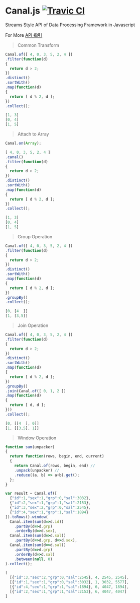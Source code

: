 Canal.js [![Travic CI](https://travis-ci.org/KerneLab/Canal.svg?branch=master)](https://travis-ci.org/KerneLab/Canal)
=========================
Streams Style API of Data Processing Framework in Javascript

For More [API 指引](https://github.com/KerneLab/Canal/wiki/API_Reference_CN)

> Common Transform

```js
Canal.of([ 4, 0, 3, 5, 2, 4 ])
.filter(function(d)
{
  return d > 2;
})
.distinct()
.sortWith()
.map(function(d)
{
  return [ d % 2, d ];
})
.collect();
```
```js
[1, 3]
[0, 4]
[1, 5]
```

> Attach to Array

```js
Canal.on(Array);
```
```js
[ 4, 0, 3, 5, 2, 4 ]
.canal()
.filter(function(d)
{
  return d > 2;
})
.distinct()
.sortWith()
.map(function(d)
{
  return [ d % 2, d ];
})
.collect();
```
```js
[1, 3]
[0, 4]
[1, 5]
```

> Group Operation

```js
Canal.of([ 4, 0, 3, 5, 2, 4 ])
.filter(function(d)
{
  return d > 2;
})
.distinct()
.sortWith()
.map(function(d)
{
  return [ d % 2, d ];
})
.groupBy()
.collect();
```
```js
[0, [4  ]]
[1, [3,5]]
```

> Join Operation

```js
Canal.of([ 4, 0, 3, 5, 2, 4 ])
.filter(function(d)
{
  return d > 2;
})
.distinct()
.sortWith()
.map(function(d)
{
  return [ d % 2, d ];
})
.groupBy()
.join(Canal.of([ 0, 1, 2 ])
.map(function(d)
{
  return [ d, d ];
}))
.collect();
```
```js
[0, [[4  ], 0]]
[1, [[3,5], 1]]
```

> Window Operation

```js
function sum(unpacker)
{
  return function(rows, begin, end, current)
  {
    return Canal.of(rows, begin, end) //
    .unpack(unpacker) //
    .reduce((a, b) => a+b).get();
  };
}

var result = Canal.of([
  {"id":1,"sex":1,"grp":0,"sal":3032},
  {"id":2,"sex":1,"grp":1,"sal":2153},
  {"id":3,"sex":2,"grp":0,"sal":2545},
  {"id":4,"sex":1,"grp":1,"sal":1894}
]).toRows().window(
  Canal.item(sum(d=>d.id))
    .partBy(d=>d.grp)
    .orderBy(d=>d.sex),
  Canal.item(sum(d=>d.sal))
    .partBy(d=>d.grp, d=>d.sex),
  Canal.item(sum(d=>d.sal))
    .partBy(d=>d.grp)
    .orderBy(d=>d.sal)
    .between(null, 0)
).collect();
```
```js
[
  [{"id":3,"sex":2,"grp":0,"sal":2545}, 4, 2545, 2545],
  [{"id":1,"sex":1,"grp":0,"sal":3032}, 1, 3032, 5577],
  [{"id":4,"sex":1,"grp":1,"sal":1894}, 6, 4047, 1894],
  [{"id":2,"sex":1,"grp":1,"sal":2153}, 6, 4047, 4047]
]
```
